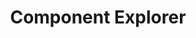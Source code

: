 ---
id: component-explorer
title: Component Explorer
sidebar_label: Component Explorer
custom_edit_url: https://github.com/microsoft/fast-dna/edit/master/packages/web-components/fast-foundation/docs/tools/component-explorer.md
---